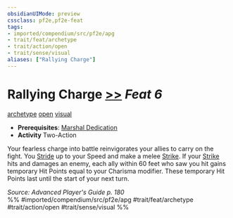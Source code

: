 ```yaml
---
obsidianUIMode: preview
cssclass: pf2e,pf2e-feat
tags:
- imported/compendium/src/pf2e/apg
- trait/feat/archetype
- trait/action/open
- trait/sense/visual
aliases: ["Rallying Charge"]
---
```

# Rallying Charge  [>>](chapter-9-playing-the-game.md#Actions "Two-Action") *Feat 6*  
[archetype](archetype.md)  [open](open.md)  [visual](visual.md)  

- **Prerequisites**: [Marshal Dedication](marshal-dedication-apg.md)
- **Activity** Two-Action

Your fearless charge into battle reinvigorates your allies to carry on the fight. You [Stride](stride.md) up to your Speed and make a melee [Strike](strike.md). If your [Strike](strike.md) hits and damages an enemy, each ally within 60 feet who saw you hit gains temporary Hit Points equal to your Charisma modifier. These temporary Hit Points last until the start of your next turn.

*Source: Advanced Player's Guide p. 180*  
%% #imported/compendium/src/pf2e/apg #trait/feat/archetype #trait/action/open #trait/sense/visual %%